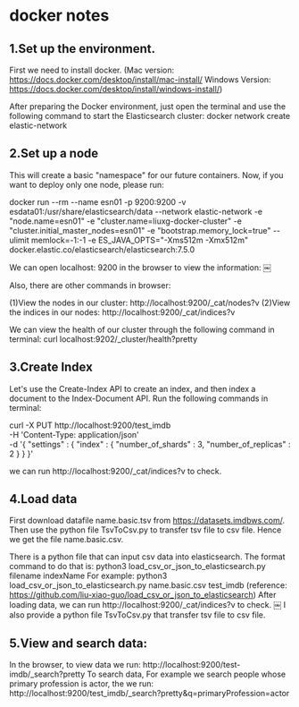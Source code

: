 # docker notes

## 1.Set up the environment.
First we need to install docker.
(Mac version:
https://docs.docker.com/desktop/install/mac-install/
Windows Version:
https://docs.docker.com/desktop/install/windows-install/)

After preparing the Docker environment, just open the terminal and use the following command to start the Elasticsearch cluster:
docker network create elastic-network


## 2.Set up a node
This will create a basic "namespace" for our future containers.
Now, if you want to deploy only one node, please run:

docker run --rm --name esn01 -p 9200:9200 -v esdata01:/usr/share/elasticsearch/data --network elastic-network -e "node.name=esn01" -e "cluster.name=liuxg-docker-cluster" -e "cluster.initial_master_nodes=esn01" -e "bootstrap.memory_lock=true" --ulimit memlock=-1:-1 -e ES_JAVA_OPTS="-Xms512m -Xmx512m" docker.elastic.co/elasticsearch/elasticsearch:7.5.0


We can open 
localhost: 9200 
in the browser to view the information:
￼

Also, there are other commands in browser:

(1)View the nodes in our cluster:
http://localhost:9200/_cat/nodes?v
(2)View the indices in our nodes:
http://localhost:9200/_cat/indices?v

We can view the health of our cluster through the following command in terminal:
curl localhost:9202/_cluster/health?pretty

## 3.Create Index
Let's use the Create-Index API to create an index, and then index a document to the Index-Document API. Run the following commands in terminal:

curl -X PUT http://localhost:9200/test_imdb \
  -H 'Content-Type: application/json' \
  -d '{
    "settings" : {
        "index" : {
            "number_of_shards" : 3, 
            "number_of_replicas" : 2 
        }
    }
}'

we can run 
http://localhost:9200/_cat/indices?v 
to check.


## 4.Load data
First download datafile name.basic.tsv from https://datasets.imdbws.com/. Then use the python file TsvToCsv.py to transfer tsv file to csv file. Hence we get the file name.basic.csv.

There is a python file that can input csv data into elasticsearch. The format command to do that is:
python3 load_csv_or_json_to_elasticsearch.py filename indexName
For example:
python3 load_csv_or_json_to_elasticsearch.py name.basic.csv test_imdb
(reference:  https://github.com/liu-xiao-guo/load_csv_or_json_to_elasticsearch)
After loading data, we can run http://localhost:9200/_cat/indices?v to check.
￼
I also provide a python file TsvToCsv.py that transfer tsv file to csv file.


## 5.View  and  search data:
In the browser, to view data we run: 
http://localhost:9200/test-imdb/_search?pretty
To search data, For example  we search people whose primary  profession is actor, the we run:
http://localhost:9200/test_imdb/_search?pretty&q=primaryProfession=actor
